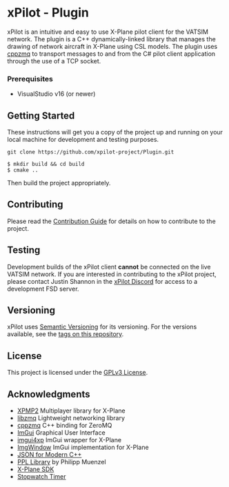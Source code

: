 # xPilot - Plugin

xPilot is an intuitive and easy to use X-Plane pilot client for the VATSIM network. The plugin is a C++ dynamically-linked library that manages the drawing of network aircraft in X-Plane using CSL models. The plugin uses [cppzmq](https://github.com/zeromq/cppzmq) to transport messages to and from the C# pilot client application through the use of a TCP socket.

### Prerequisites 

* VisualStudio v16 (or newer)

## Getting Started

These instructions will get you a copy of the project up and running on your local machine for development and testing purposes.

`git clone https://github.com/xpilot-project/Plugin.git`

```
$ mkdir build && cd build
$ cmake ..
```

Then build the project appropriately.

## Contributing

Please read the [Contribution Guide](CONTRIBUTING.md) for details on how to contribute to the project.

## Testing

Development builds of the xPilot client **cannot** be connected on the live VATSIM network. If you are interested in contributing to the xPilot project, please contact Justin Shannon in the [xPilot Discord](https://vats.im/xpilot-discord) for access to a development FSD server.

## Versioning

xPilot uses [Semantic Versioning](http://semver.org/) for its versioning. For the versions available, see the [tags on this repository](https://github.com/xpilot-project/Plugin/tags). 

## License

This project is licensed under the [GPLv3 License](LICENSE).

## Acknowledgments

* [XPMP2](https://github.com/TwinFan/XPMP2) Multiplayer library for X-Plane
* [libzmq](https://github.com/zeromq/libzmq) Lightweight networking library
* [cppzmq](https://github.com/zeromq/cppzmq) C++ binding for ZeroMQ
* [ImGui](https://github.com/ocornut/imgui) Graphical User Interface
* [imgui4xp](https://github.com/sparker256/imgui4xp) ImGui wrapper for X-Plane
* [ImgWindow](https://github.com/xsquawkbox/xsb_public) ImGui implementation for X-Plane
* [JSON for Modern C++](https://github.com/nlohmann/json)
* [PPL Library](https://github.com/PhilippMuenzel/PPL) by Philipp Muenzel
* [X-Plane SDK](https://developer.x-plane.com/sdk/)
* [Stopwatch Timer](https://github.com/tammoippen/timer)
